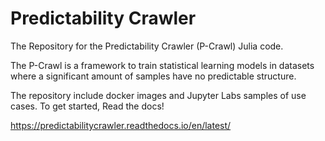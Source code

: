 # Predictability Crawler

The Repository for the Predictability Crawler (P-Crawl) Julia code.

The P-Crawl is a framework to train statistical learning models in datasets where
a significant amount of samples have no predictable structure. 

The repository include docker images and Jupyter Labs samples of use cases. 
To get started, Read the docs!

https://predictabilitycrawler.readthedocs.io/en/latest/

